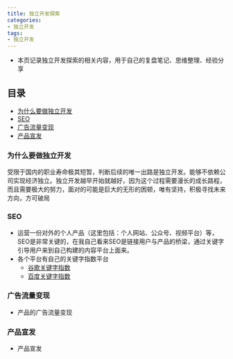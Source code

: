 ```yaml
---
title: 独立开发探索
categories: 
- 独立开发
tags:
- 独立开发
---
```


- 本页记录独立开发探索的相关内容，用于自己的复盘笔记、思维整理、经验分享

## 目录

- [为什么要做独立开发](#为什么要做独立开发)
- [SEO](#seo)
- [广告流量变现](#广告流量变现)
- [产品宣发](#产品宣发)

### 为什么要做独立开发

受限于国内的职业寿命极其短暂，判断后续的唯一出路是独立开发。能够不依赖公司实现经济独立。独立开发越早开始就越好，因为这个过程需要漫长的成长路程，而且需要极大的努力，面对的可能是巨大的无形的困顿，唯有坚持，积极寻找未来方向，方可破局

### SEO

- 运营一份对外的个人产品（这里包括：个人网站、公众号、视频平台）等，SEO是非常关键的，在我自己看来SEO是链接用户与产品的桥梁，通过关键字引导用户来到自己构建的内容平台上面来。
- 各个平台有自己的关键字指数平台
  - [谷歌关键字指数](https://trends.google.com/trends/)
  - [百度关键字指数](https://index.baidu.com/v2/index.html#/)

### 广告流量变现

- 产品的广告流量变现

### 产品宣发

- 产品宣发
